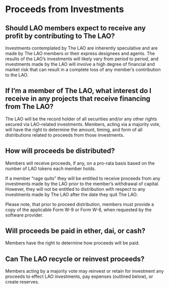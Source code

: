 # Proceeds from Investments

## Should LAO members expect to receive any profit by contributing to The LAO?

Investments contemplated by The LAO are inherently speculative and are made by The LAO members or their express designees and agents. The results of the LAO’s investments will likely vary from period to period, and investments made by the LAO will involve a high degree of financial and market risk that can result in a complete loss of any member’s contribution to the LAO.

## If I’m a member of The LAO, what interest do I receive in any projects that receive financing from The LAO?

The LAO will be the record holder of all securities and/or any other rights secured via LAO-related investments. Members, acting via a majority vote, will have the right to determine the amount, timing, and form of all distributions related to proceeds from those investments.

## How will proceeds be distributed?

Members will receive proceeds, if any, on a pro-rata basis based on the number of LAO tokens each member holds.

If a member “rage quits” they will be entitled to receive proceeds from any investments made by the LAO prior to the member’s withdrawal of capital. However, they will not be entitled to distribution with respect to any investments made by The LAO after the date they quit The LAO.

Please note, that prior to proceed distribution, members must provide a copy of the applicable Form W-9 or Form W-8, when requested by the software provider.

## Will proceeds be paid in ether, dai, or cash?

Members have the right to determine how proceeds will be paid.

## Can The LAO recycle or reinvest proceeds?

Members acting by a majority vote may reinvest or retain for investment any proceeds to effect LAO investments, pay expenses (outlined below), or create reserves.
